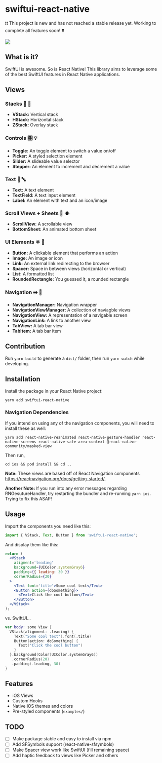 # swiftui-react-native

:exclamation::exclamation: This project is new and has not reached a stable release yet. Working to complete all features soon! :exclamation::exclamation:

<img src="https://github.com/andrew-levy/swiftui-react-native/blob/master/assets/readme.png?raw=true" />

## What is it?

SwiftUI is awesome. So is React Native! This library aims to leverage some of the best SwiftUI features in React Native applications.

## Views

### Stacks :pancakes: :abcd:

- **VStack:** Vertical stack
- **HStack:** Horizontal stack
- **ZStack:** Overlay stack

### Controls :control_knobs: :bulb:

- **Toggle:** An toggle element to switch a value on/off
- **Picker:** A styled selection element
- **Slider:** A slideable value selector
- **Stepper:** An element to increment and decrement a value

### Text :pencil: :abc:

- **Text:** A text element
- **TextField:** A text input element
- **Label:** An element with text and an icon/image

### Scroll Views + Sheets :scroll: :arrow_up:

- **ScrollView:** A scrollable view
- **BottomSheet:** An animated bottom sheet

### UI Elements :atom_symbol: :iphone:

- **Button:** A clickable element that performs an action
- **Image:** An image or icon
- **Link:** An external link redirecting to the browser
- **Spacer:** Space in between views (horizontal or vertical)
- **List:** A formatted list
- **RoundedRectangle:** You guessed it, a rounded rectangle
<!-- ### Views/Lists :pencil: :scroll: -->

### Navigation :arrow_right: :link:

- **NavigationManager:** Navigation wrapper
- **NavigationViewManager:** A collection of naviagble views
- **NavigationView:** A representation of a navigable screen
- **NavigationLink:** A link to another view
- **TabView:** A tab bar view
- **TabItem:** A tab bar item

## Contribution

Run `yarn build` to generate a `dist/` folder, then run `yarn watch` while developing.

## Installation

Install the package in your React Native project:

```console
yarn add swiftui-react-native
```

### Navigation Dependencies

If you intend on using any of the navigation components, you will need to install these as well:

```console
yarn add react-native-reanimated react-native-gesture-handler react-native-screens react-native-safe-area-context @react-native-community/masked-view
```

Then run,

```console
cd ios && pod install && cd ..
```

**Note:** These views are based off of React Navigation components https://reactnavigation.org/docs/getting-started/.

**Another Note:** If you run into any error messages regarding RNGesutureHandler, try restarting the bundler and re-running `yarn ios`. Trying to fix this ASAP!

## Usage

Import the components you need like this:

```javascript
import { VStack, Text, Button } from 'swiftui-react-native';
```

And display them like this:

```jsx
return (
  <VStack
    aligment='leading'
    background={UIColor.systemGray6}
    padding={{ leading: 30 }}
    cornerRadius={20}
  >
    <Text font='title'>Some cool text</Text>
    <Button action={doSomething}>
      <Text>Click the cool button</Text>
    </Button>
  </VStack>
);
```

vs. SwiftUI...

```swift
var body: some View {
  VStack(alignment: .leading) {
    Text("Some cool text").font(.title)
    Button(action: doSomething) {
      Text("Click the cool button")
    }
  }.background(Color(UIColor.systemGray6))
   .cornerRadius(20)
   .padding(.leading, 30)
}
```

## Features

- iOS Views
- Custom Hooks
- Native iOS themes and colors
- Pre-styled components (`examples/`)

## TODO

- [ ] Make package stable and easy to install via npm
- [ ] Add SFSymbols support (react-native-sfsymbols)
- [ ] Make Spacer view work like SwiftUI (fill remaining space)
- [ ] Add haptic feedback to views like Picker and others
